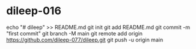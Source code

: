 # dileep-016
echo "# dileep" >> README.md git init git add README.md git commit -m "first commit" git branch -M main git remote add origin https://github.com/dileep-077/dileep.git git push -u origin main
